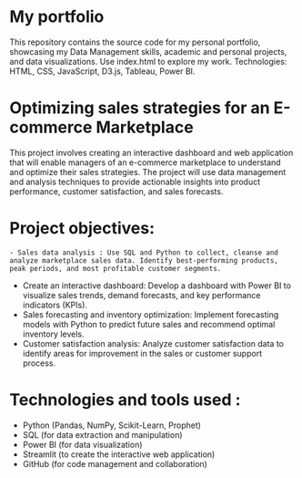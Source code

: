 # My portfolio
This repository contains the source code for my personal portfolio, showcasing my Data Management skills, academic and personal projects, and data visualizations. Use index.html to explore my work. Technologies: HTML, CSS, JavaScript, D3.js, Tableau, Power BI.
# Optimizing sales strategies for an E-commerce Marketplace
This project involves creating an interactive dashboard and web application that will enable managers of an e-commerce marketplace to understand and optimize their sales strategies. The project will use data management and analysis techniques to provide actionable insights into product performance, customer satisfaction, and sales forecasts.
  # Project objectives:
    - Sales data analysis : Use SQL and Python to collect, cleanse and analyze marketplace sales data. Identify best-performing products, peak periods, and most profitable customer segments.
- Create an interactive dashboard: Develop a dashboard with Power BI to visualize sales trends, demand forecasts, and key performance indicators (KPIs).
- Sales forecasting and inventory optimization: Implement forecasting models with Python to predict future sales and recommend optimal inventory levels.
- Customer satisfaction analysis: Analyze customer satisfaction data to identify areas for improvement in the sales or customer support process.
# Technologies and tools used :
- Python (Pandas, NumPy, Scikit-Learn, Prophet)
- SQL (for data extraction and manipulation)
- Power BI (for data visualization)
- Streamlit (to create the interactive web application)
- GitHub (for code management and collaboration)
  
